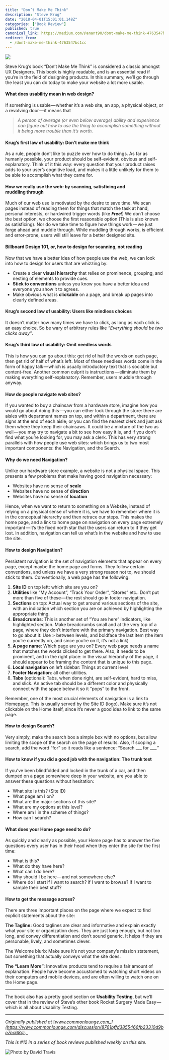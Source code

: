 ```yaml
---
title: "Don’t Make Me Think"
description: "Steve Krug"
date: "2018-04-01T15:01:01.148Z"
categories: ["Book Review"]
published: true
canonical_link: https://medium.com/@anant90/dont-make-me-think-4763547bc1cc
redirect_from:
  - /dont-make-me-think-4763547bc1cc
---
```


![](/assets/blog/dont-make-me-think/asset-1.jpeg)

Steve Krug’s book “Don’t Make Me Think” is considered a classic amongst UX Designers. This book is highly readable, and is an essential read if you’re in the field of designing products. In this summary, we’ll go through the least you can do today to make your website a lot more usable.

#### What does usability mean in web design?

If something is usable — whether it’s a web site, an app, a physical object, or a revolving door — it means that

> _A person of average (or even below average) ability and experience can figure out how to use the thing to accomplish something without it being more trouble than it’s worth._

#### Krug’s first law of usability: Don’t make me think

As a rule, people don’t like to puzzle over how to do things. As far as humanly possible, your product should be self-evident, obvious and self-explanatory. Think of it this way: every question that your product raises adds to your user’s cognitive load, and makes it a little unlikely for them to be able to accomplish what they came for.

#### How we really use the web: by scanning, satisficing and muddling through

Much of our web use is motivated by the desire to save time. We scan pages instead of reading them for things that match the task at hand, personal interests, or hardwired trigger words (like **_Free_**!) We don’t choose the best option, we choose the first reasonable option (This is also known as satisficing). Nor do we take time to figure how things work — we just forge ahead and muddle through. While muddling through works, is efficient and error-prone, users will still leave for a better designed site.

#### Billboard Design 101, or, how to design for scanning, not reading

Now that we have a better idea of how people use the web, we can look into how to design for users that are whizzing by:

- Create a clear **visual hierarchy** that relies on prominence, grouping, and nesting of elements to provide cues.
- **Stick to conventions** unless you know you have a better idea and everyone you show it to agrees.
- Make obvious what is **clickable** on a page, and break up pages into clearly defined areas.

#### Krug’s second law of usability: Users like mindless choices

It doesn’t matter how many times we have to click, as long as each click is an easy choice. So be wary of arbitrary rules like _“Everything should be two clicks away”_.

#### Krug’s third law of usability: Omit needless words

This is how you can go about this: get rid of half the words on each page, then get rid of half of what’s left. Most of these needless words come in the form of happy talk — which is usually introductory text that is sociable but content-free. Another common culprit is instructions — eliminate them by making everything self-explanatory. Remember, users muddle through anyway.

#### How do people navigate web sites?

If you wanted to buy a chainsaw from a hardware store, imagine how you would go about doing this — you can either look through the store: there are aisles with department names on top, and within a department, there are signs at the end of each aisle; or you can find the nearest clerk and just ask them where they keep their chainsaws. It could be a mixture of the two as well — you may try to navigate a bit to see how easy it is, and if you don’t find what you’re looking for, you may ask a clerk. This has very strong parallels with how people use web sites: which brings us to two most important components: the Navigation, and the Search.

#### Why do we need Navigation?

Unlike our hardware store example, a website is not a physical space. This presents a few problems that make having good navigation necessary:

- Websites have no sense of **scale**
- Websites have no sense of **direction**
- Websites have no sense of **location**

Hence, when we want to return to something on a Website, instead of relying on a physical sense of where it is, we have to remember where it is in the conceptual hierarchy and then retrace our steps. This makes the home page, and a link to home page on navigation on every page extremely important — it’s the fixed north star that the users can return to if they get lost. In addition, navigation can tell us what’s in the website and how to use the site.

#### How to design Navigation?

Persistent navigation is the set of navigation elements that appear on every page, except maybe the home page and forms. They follow certain conventions, and unless we have a very strong reason not to, we should stick to them. Conventionally, a web page has the following:

1.  **Site ID** on top left: which site are you on?
2.  **Utilities** like “My Account”, “Track Your Order”, “Stores” etc.. Don’t put more than five of these — the rest should go in footer navigation.
3.  **Sections** on top: Actual way to get around various sections of the site, with an indication which section you are on achieved by highlighting the appropriate thing.
4.  **Breadcrumbs**: This is another set of “You are here” indicators, like highlighted section. Make breadcrumbs small and at the very top of a page, where they don’t interfere with the primary navigation. Best way to go about it: Use > between levels, and boldface the last item (the item you’re currently on, and since you’re on it, it’s not a link)
5.  **A page name**: Which page are you on? Every web page needs a name that matches the words clicked to get there. Also, it needs to be prominent, and in the right place: in the visual hierarchy of the page, it should appear to be framing the content that is unique to this page.
6.  **Local navigation** on left sidebar: Things at current level
7.  **Footer Navigation**: all other utilities.
8.  **Tabs** (optional): Tabs, when done right, are self-evident, hard to miss, and slick. An active tab should be a different color and physically connect with the space below it so it “pops” to the front.

Remember, one of the most crucial elements of navigation is a link to Homepage. This is usually served by the Site ID (logo). Make sure it’s not clickable on the Home itself, since it’s never a good idea to link to the same page.

#### How to design Search?

Very simply, make the search box a simple box with no options, but allow limiting the scope of the search on the page of results. Also, if scoping a search, add the word “for” so it reads like a sentence: “Search \_\_\_ for \_\_\_.”

#### How to know if you did a good job with the navigation: The trunk test

If you’ve been blindfolded and locked in the trunk of a car, and then dumped on a page somewhere deep in your website, are you able to answer these questions without hesitation:

- What site is this? (Site ID)
- What page am I on?
- What are the major sections of this site?
- What are my options at this level?
- Where am I in the scheme of things?
- How can I search?

#### What does your Home page need to do?

As quickly and clearly as possible, your Home page has to answer the five questions every user has in their head when they enter the site for the first time:

- What is this?
- What do they have here?
- What can I do here?
- Why should I be here — and not somewhere else?
- Where do I start if I want to search? if I want to browse? if I want to sample their best stuff?

#### How to get the message across?

There are three important places on the page where we expect to find explicit statements about the site:

**The Tagline:** Good taglines are clear and informative and explain exactly what your site or organization does. They are just long enough, but not too long, and convey differentiation and don’t sound generic. It helps if they are personable, lively, and sometimes clever.

The Welcome blurb: Make sure it’s not your company’s mission statement, but something that actually conveys what the site does.

**The “Learn More”:** Innovative products tend to require a fair amount of explanation. People have become accustomed to watching short videos on their computers and mobile devices, and are often willing to watch one on the Home page.

---

The book also has a pretty good section on **Usability Testing**, but we’ll cover that in the review of Steve’s other book Rocket Surgery Made Easy — which is all about Usability Testing.

---

_Originally published at_ [_www.commonlounge.com_](https://www.commonlounge.com/discussion/8761bffd3855466fb23310d9be7ec68c)_._

_This is #12 in a series of book reviews published weekly on this site._

![Photo by [David Travis](https://unsplash.com/@dtravisphd)](/assets/blog/dont-make-me-think/asset-2.png)

